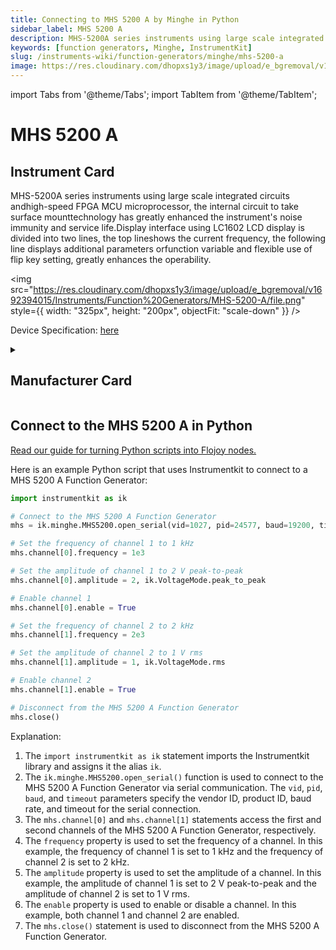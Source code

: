 ```yaml
---
title: Connecting to MHS 5200 A by Minghe in Python
sidebar_label: MHS 5200 A
description: MHS-5200A series instruments using large scale integrated circuits andhigh-speed FPGA MCU microprocessor, the internal circuit to take surface mounttechnology has greatly enhanced the instrument's noise immunity and service life.Display interface using LC1602 LCD display is divided into two lines, the top lineshows the current frequency, the following line displays additional parameters orfunction variable and flexible use of flip key setting, greatly enhances the operability.
keywords: [function generators, Minghe, InstrumentKit]
slug: /instruments-wiki/function-generators/minghe/mhs-5200-a
image: https://res.cloudinary.com/dhopxs1y3/image/upload/e_bgremoval/v1692394015/Instruments/Function%20Generators/MHS-5200-A/file.png
---
```


import Tabs from '@theme/Tabs';
import TabItem from '@theme/TabItem';

# MHS 5200 A

## Instrument Card

<div className="flex">

<div>

MHS-5200A series instruments using large scale integrated circuits andhigh-speed FPGA MCU microprocessor, the internal circuit to take surface mounttechnology has greatly enhanced the instrument's noise immunity and service life.Display interface using LC1602 LCD display is divided into two lines, the top lineshows the current frequency, the following line displays additional parameters orfunction variable and flexible use of flip key setting, greatly enhances the operability.

</div>

<img src="https://res.cloudinary.com/dhopxs1y3/image/upload/e_bgremoval/v1692394015/Instruments/Function%20Generators/MHS-5200-A/file.png" style={{ width: "325px", height: "200px", objectFit: "scale-down" }} />

</div>

<div className="flex text-center">

<p>Device Specification: <a target="\_blank" href="/instruments-wiki/all-instruments/">here</a></p>

</div>

<details style={{ marginTop: "15px"}}>
<summary><h2>Manufacturer Card</h2></summary>

<img src="https://res.cloudinary.com/dhopxs1y3/image/upload/v1692142672/Instruments/Vendor%20Logos/FLOJOY_TEXT.png" style={{ width: "100%", height: "170px",objectFit: "scale-down" }} />

Could not find.

<ul>
  <li>Headquarters: nan</li>
  <li>Yearly Revenue (millions, USD): nan</li>
  <li>Vendor Website: <a href="https://sigrok.org/wiki/MHINSTEK_MHS-5200A">here</a></li>
</ul>
</details>

## Connect to the MHS 5200 A in Python

[Read our guide for turning Python scripts into Flojoy nodes.](https://docs.flojoy.ai/custom-nodes/creating-custom-node/)
<Tabs>
<TabItem value="InstrumentKit" label="InstrumentKit">

Here is an example Python script that uses Instrumentkit to connect to a MHS 5200 A Function Generator:

```python
import instrumentkit as ik

# Connect to the MHS 5200 A Function Generator
mhs = ik.minghe.MHS5200.open_serial(vid=1027, pid=24577, baud=19200, timeout=1)

# Set the frequency of channel 1 to 1 kHz
mhs.channel[0].frequency = 1e3

# Set the amplitude of channel 1 to 2 V peak-to-peak
mhs.channel[0].amplitude = 2, ik.VoltageMode.peak_to_peak

# Enable channel 1
mhs.channel[0].enable = True

# Set the frequency of channel 2 to 2 kHz
mhs.channel[1].frequency = 2e3

# Set the amplitude of channel 2 to 1 V rms
mhs.channel[1].amplitude = 1, ik.VoltageMode.rms

# Enable channel 2
mhs.channel[1].enable = True

# Disconnect from the MHS 5200 A Function Generator
mhs.close()
```

Explanation:
1. The `import instrumentkit as ik` statement imports the Instrumentkit library and assigns it the alias `ik`.
2. The `ik.minghe.MHS5200.open_serial()` function is used to connect to the MHS 5200 A Function Generator via serial communication. The `vid`, `pid`, `baud`, and `timeout` parameters specify the vendor ID, product ID, baud rate, and timeout for the serial connection.
3. The `mhs.channel[0]` and `mhs.channel[1]` statements access the first and second channels of the MHS 5200 A Function Generator, respectively.
4. The `frequency` property is used to set the frequency of a channel. In this example, the frequency of channel 1 is set to 1 kHz and the frequency of channel 2 is set to 2 kHz.
5. The `amplitude` property is used to set the amplitude of a channel. In this example, the amplitude of channel 1 is set to 2 V peak-to-peak and the amplitude of channel 2 is set to 1 V rms.
6. The `enable` property is used to enable or disable a channel. In this example, both channel 1 and channel 2 are enabled.
7. The `mhs.close()` statement is used to disconnect from the MHS 5200 A Function Generator.

</TabItem>
</Tabs>